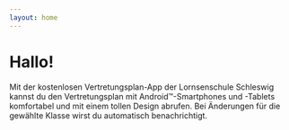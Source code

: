 ```yaml
---
layout: home
---
```


Hallo!
======

Mit der kostenlosen Vertretungsplan-App der Lornsenschule Schleswig kannst du den Vertretungsplan mit
Android™-Smartphones und -Tablets komfortabel und mit einem tollen Design abrufen. Bei Änderungen für die gewählte
Klasse wirst du automatisch benachrichtigt.